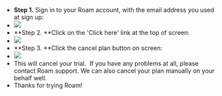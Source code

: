 - **Step 1.** Sign in to your Roam account, with the email address you used at sign up:
- ![](https://s3.amazonaws.com/cdn.freshdesk.com/data/helpdesk/attachments/production/64002070371/original/MMXLJ-K6hZckTp4vb2ugeG84ea1Ta20NZA.png?1598331956)
- **Step 2. **Click on the 'Click here' link at the top of screen:
- ![](https://s3.amazonaws.com/cdn.freshdesk.com/data/helpdesk/attachments/production/64002070384/original/6TXbdTfJDSi8Kln2TueD6_piIvjSoj_s-A.png?1598332029)
- **Step 3. **Click the cancel plan button on screen:
- ![](https://s3.amazonaws.com/cdn.freshdesk.com/data/helpdesk/attachments/production/64002070441/original/txb0rHyrlhlnEQ_Av_CeNfgxDLNwpgyHiQ.png?1598332198)
- This will cancel your trial.  If you have any problems at all, please contact Roam support. We can also cancel your plan manually on your behalf well.
- Thanks for trying Roam!